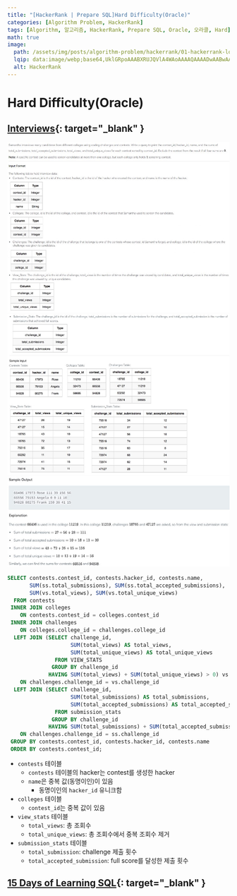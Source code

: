 ```yaml
---
title: "[HackerRank | Prepare SQL]Hard Difficulty(Oracle)"
categories: [Algorithm Problem, HackerRank]
tags: [Algorithm, 알고리즘, HackerRank, Prepare SQL, Oracle, 오라클, Hard]
math: true
image:
  path: /assets/img/posts/algorithm-problem/hackerrank/01-hackerrank-logo.jpg
  lqip: data:image/webp;base64,UklGRpoAAABXRUJQVlA4WAoAAAAQAAAADwAABwAAQUxQSDIAAAARL0AmbZurmr57yyIiqE8oiG0bejIYEQTgqiDA9vqnsUSI6H+oAERp2HZ65qP/VIAWAFZQOCBCAAAA8AEAnQEqEAAIAAVAfCWkAALp8sF8rgRgAP7o9FDvMCkMde9PK7euH5M1m6VWoDXf2FkP3BqV0ZYbO6NA/VFIAAAA
  alt: HackerRank
---
```


# Hard Difficulty(Oracle)

## [Interviews](https://www.hackerrank.com/challenges/interviews/problem?isFullScreen=true){: target="_blank" }

![01-interviews(1)](/assets/img/posts/algorithm-problem/hackerrank/prepare-sql/difficulty/hard/01-interviews(1).jpg)
![02-interviews(2)](/assets/img/posts/algorithm-problem/hackerrank/prepare-sql/difficulty/hard/02-interviews(2).jpg)
![03-interviews(3)](/assets/img/posts/algorithm-problem/hackerrank/prepare-sql/difficulty/hard/03-interviews(3).jpg)

```sql
SELECT contests.contest_id, contests.hacker_id, contests.name,
       SUM(ss.total_submissions), SUM(ss.total_accepted_submissions),
       SUM(vs.total_views), SUM(vs.total_unique_views)
  FROM contests
 INNER JOIN colleges
    ON contests.contest_id = colleges.contest_id
 INNER JOIN challenges
    ON colleges.college_id = challenges.college_id
  LEFT JOIN (SELECT challenge_id,
                    SUM(total_views) AS total_views,
                    SUM(total_unique_views) AS total_unique_views
               FROM VIEW_STATS
              GROUP BY challenge_id
             HAVING SUM(total_views) + SUM(total_unique_views) > 0) vs
    ON challenges.challenge_id = vs.challenge_id
  LEFT JOIN (SELECT challenge_id,
                    SUM(total_submissions) AS total_submissions,
                    SUM(total_accepted_submissions) AS total_accepted_submissions
               FROM submission_stats
              GROUP BY challenge_id
             HAVING SUM(total_submissions) + SUM(total_accepted_submissions) > 0) ss
    ON challenges.challenge_id = ss.challenge_id
 GROUP BY contests.contest_id, contests.hacker_id, contests.name
 ORDER BY contests.contest_id;
```

- `contests` 테이블
   + `contests` 테이블의 hacker는 contest를 생성한 hacker
   + `name`은 중복 값(동명이인)이 있음
      * 동명이인의 `hacker_id` 유니크함
- `colleges` 테이블
   + `contest_id`는 중복 값이 있음
- `view_stats` 테이블
   + `total_views`: 총 조회수
   + `total_unique_views`: 총 조회수에서 중복 조회수 제거
- `submission_stats` 테이블 
   + `total_submission`: challenge 제출 횟수
   + `total_accepted_submission`: full score를 달성한 제출 횟수


## [15 Days of Learning SQL](https://www.hackerrank.com/challenges/15-days-of-learning-sql/problem?isFullScreen=true){: target="_blank" }

![]()

```sql

```
